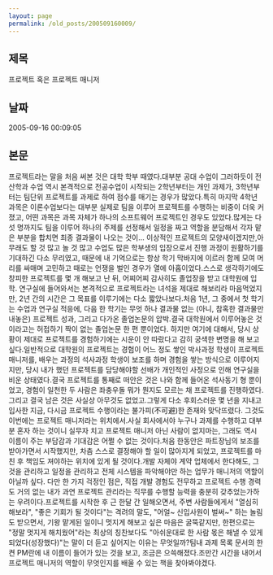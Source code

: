 ```yaml
---
layout: page
permalink: /old_posts/200509160009/
---
```


## 제목
프로젝트 혹은 프로젝트 매니저

## 날짜
2005-09-16 00:09:05

## 본문
프로젝트라는 말을 처음 써본 것은 대학 학부 때였다.대부분 공대 수업이 그러하듯이 전산학과 수업 역시 본격적으로 전공수업이 시작되는 2학년부터는 개인 과제가, 3학년부터는 팀단위 프로젝트를 과제로 하여 점수를 매기는 경우가 많았다.특히 마지막 4학년 과목은 이론수업보다는 대부분 실제로 팀을 이루어 프로젝트를 수행하는 비중이 더욱 커졌고, 어떤 과목은 과목 자체가 하나의 소프트웨어 프로젝트인 경우도 있었다.많게는 다섯 명까지도 팀을 이루어 하나의 주제를 선정해서 일정을 짜고 역할을 분담해서 각자 맡은 부분을 합치면 최종 결과물이 나오는 것이... 이상적인 프로젝트의 모양새이겠지만,아무래도 할 것 많고 놀 것 많고 수업도 많은 학부생의 입장으로서 진행 과정이 원활하기를 기대하긴 다소 무리였고, 때문에 내 기억으로는 항상 학기 막바지에 이르러 함께 모여 머리를 싸매며 고민하고 때로는 언쟁을 벌인 경우가 열에 아홉이었다.스스로 생각하기에도 창피한 프로젝트를 몇 개 해보고 난 뒤, 어찌어찌 감사히도 졸업장을 받고 대학원에 입학. 연구실에 들어와서는 본격적으로 프로젝트라는 녀석을 제대로 해보리라 마음먹었지만, 2년 간의 시간은 그 목표를 이루기에는 다소 짧았나보다.처음 1년, 그 중에서 첫 학기는 수업과 연구실 적응에, 다음 한 학기는 무엇 하나 결과물 없는 (아니, 참혹한 결과물만 내놓은) 프로젝트 성과, 그리고 다가온 졸업논문의 압박.결국 대학원에서 이루어놓은 것이라고는 허접하기 짝이 없는 졸업논문 한 편 뿐이었다. 하지만 여기에 대해서, 당시 상황이 제대로 프로젝트를 경험하기에는 시운이 안 따랐다고 감히 궁색한 변명을 해 보고 싶다.일반적으로 대학원의 프로젝트는 경험이 어느 정도 쌓인 박사과정 학생이 프로젝트 매니저를, 배우는 과정의 석사과정 학생이 보조를 하며 경험을 쌓는 방식으로 이루어지지만, 당시 내가 했던 프로젝트를 담당해야할 선배가 개인적인 사정으로 인해 연구실을 비운 상태였다.결국 프로젝트를 통째로 떠안은 것은 나와 함께 들어온 석사동기 형 뿐이었고, 경험이 일천한 두 사람은 좌충우돌 뭐가 뭔지도 모르는 채 프로젝트를 진행하였다. 그리고 결국 남은 것은 사실상 아무것도 없었고.그렇게 다소 후회스러운 몇 년을 지내고 입사한 지금, 다시금 프로젝트 수행이라는 불가피(不可避)한 존재와 맞닥뜨렸다. 그것도 이번에는 프로젝트 매니저라는 위치에서.사실 회사에서야 누구나 과제를 수행하고 대부분 혼자 하는 것이니 실무자 치고 프로젝트 매니저 아닌 사람이 없지마는, 그래도 역시 이름이 주는 부담감과 기대감은 어쩔 수 없는 것이다.처음 한동안은 파트장님의 보조를 받아가면서 시작했지만, 차츰 스스로 결정해야 할 일이 많아지게 되었고, 프로젝트를 마친 후 책임도 져야하는 위치에 있게 될 것이다.개발 자체야 계약 업체에서 한다해도, 그것을 관리하고 일정을 관리하고 전체 시스템을 파악해야만 하는 업무가 매니저의 역할이 아닐까 싶다. 다만 한 가지 걱정인 점은, 직접 개발 경험도 전무하고 프로젝트 수행 경력도 거의 없는 내가 과연 프로젝트 관리라는 직무를 수행할 능력을 충분히 갖추었는가하는 우려이다.프로젝트를 시작한 후 근 한달 간 일해오면서, 주변 사람들에게서 "열심히 해보라", "좋은 기회가 될 것이다"는 격려의 말도, "어얼~ 신입사원이 벌써~" 하는 놀림도 받으면서, 기왕 맡게된 일이니 멋지게 해보고 싶은 마음은 굴뚝같지만, 한편으로는 "정말 멋지게 해치웠어"라는 최상의 칭찬보다도 "아쉬운대로 한 사람 몫은 해낼 수 있게 되었다(성장했다)"는 말이 더 듣고 싶어지는 이유는 무엇일까?팀내 과제 목록 문서의 한켠 PM란에 내 이름이 들어가 있는 것을 보고, 조금은 으쓱해졌다.조만간 시간을 내어서 프로젝트 매니저의 역할이 무엇인지를 배울 수 있는 책을 찾아봐야겠다.